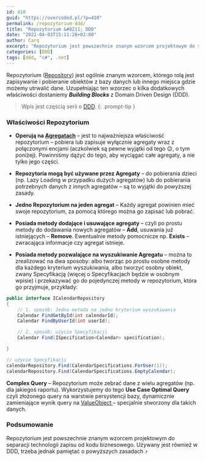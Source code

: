 ```yaml
---
id: 410
guid: "https://overcoded.pl/?p=410"
permalink: /repozytorium-ddd/
title: "Repozytorium &#8211; DDD"
date: "2022-04-03T15:11:28+02:00"
author: Carq
excerpt: "Repozytorium jest powszechnie znanym wzorcem projektowym do separacji technologii zapisu od kodu biznesowego. Używany jest również w DDD, trzeba jednak pamiętać o kilku zasadach."
categories: [DDD]
tags: [ddd, "c#", .net]
---
```


Repozytorium ([Repository](https://martinfowler.com/eaaCatalog/repository.html)) jest ogólnie znanym wzorcem, którego rolą jest zapisywanie i pobieranie obiektów z bazy danych lub innego miejsca gdzie możemy utrwalić dane. Uzupełniając ten wzorzec o kilka dodatkowych właściwości dostaniemy **_Building Blocks_** z Domain Driven Design (DDD).

<!-- prettier-ignore-start  -->
> Wpis jest częścią serii o [DDD](/ddd/).
{: .prompt-tip }
<!-- prettier-ignore-end  -->

### Właściwości Repozytorium

- **Operują na [Agregatach](/agregat-ddd/)** – jest to najważniejsza właściwość repozytorium – pobiera lub zapisuje wyłącznie agregaty wraz z połączonymi encjami (aczkolwiek są pewne wyjątki od tego 😉, o tym poniżej). Powinniśmy dążyć do tego, aby wyciągać całe agregaty, a nie tylko jego części.

- **Repozytoria mogą być używane przez Agregaty** – do pobierania dzieci (np. Lazy Loading w przypadku dużych agregatów) lub do pobierania potrzebnych danych z innych agregatów – są to wyjątki do powyższej zasady.

- **Jedno Repozytorium na jeden agregat** – Każdy agregat powinien mieć swoje repozytorium, za pomocą którego można go zapisać lub pobrać.

- **Posiada metody dodające i usuwające agregaty** – czyli po prostu metody do dodawania nowych agregatów – **Add**, usuwania już istniejących – **Remove**. Ewentualnie metody pomocnicze np. **Exists** – zwracająca informacje czy agregat istnieje.

- **Posiada metody pozwalające na wyszukiwanie Agregatu** – można to zrealizować na dwa sposoby: albo tworząc po prostu osobne metody dla każdego kryterium wyszukiwania, albo tworzyć osobny obiekt, zwany Specyfikacją (więcej o Specyfikacjach będzie w osobnym wpisie) i przekazywać go do pojedynczej metody w repozytorium, która go przyjmuje, przykłady:

```csharp
public interface ICalendarRepository
{
    // 1. sposób: Jedna metoda na jedno kryterium wyszukiwania
    Calendar FindGetById(int calendarId);
    Calendar FindByUserId(int userId);

    // 2. sposób: użycie Specyfikacji
    Calendar Find(ISpecification<Calendar> specification);

}

// użycie Specyfikacji
calendarRepository.Find(CalendarSpecifications.ForUser(1));
calendarRepository.Find(CalendarSpecifications.EmptyCalendar);

```

**Complex Query** – Repozytorium może zebrać dane z wielu agregatów (np. dla jakiegoś raportu). Wykorzystujemy do tego **Use Case Optimal Query** czyli złożonego query na warstwie persystencji bazy, dynamicznie zamieniające wynik query na [ValueObject ](/value-objects/)– specjalnie stworzony dla takich danych.

### Podsumowanie

Repozytorium jest powszechnie znanym wzorcem projektowym do separacji technologii zapisu od kodu biznesowego. Używany jest również w DDD, trzeba jednak pamiętać o powyższych zasadach ⤴️
